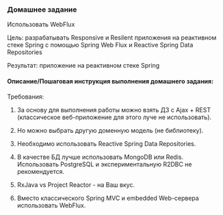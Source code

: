 ### Домашнее задание

Использовать WebFlux

Цель: разрабатывать Responsive и Resilent приложения на реактивном стеке Spring c помощью Spring Web Flux и Reactive Spring Data Repositories

Результат: приложение на реактивном стеке Spring


#### Описание/Пошаговая инструкция выполнения домашнего задания:

Требования:

1. За основу для выполнения работы можно взять ДЗ с Ajax + REST (классическое веб-приложение для этого луче не использовать).

2. Но можно выбрать другую доменную модель (не библиотеку).

3. Необходимо использовать Reactive Spring Data Repositories.

4. В качестве БД лучше использовать MongoDB или Redis. Использовать PostgreSQL и экспериментальную R2DBC не рекомендуется.

5. RxJava vs Project Reactor - на Ваш вкус.

6. Вместо классического Spring MVC и embedded Web-сервера использовать WebFlux.